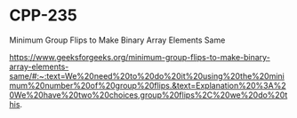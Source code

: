 # CPP-235
Minimum Group Flips to Make Binary Array Elements Same












https://www.geeksforgeeks.org/minimum-group-flips-to-make-binary-array-elements-same/#:~:text=We%20need%20to%20do%20it%20using%20the%20minimum%20number%20of%20group%20flips.&text=Explanation%20%3A%20We%20have%20two%20choices,group%20flips%2C%20we%20do%20this.
